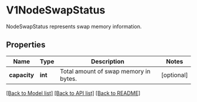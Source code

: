 # V1NodeSwapStatus

NodeSwapStatus represents swap memory information.
## Properties
Name | Type | Description | Notes
------------ | ------------- | ------------- | -------------
**capacity** | **int** | Total amount of swap memory in bytes. | [optional] 

[[Back to Model list]](../README.md#documentation-for-models) [[Back to API list]](../README.md#documentation-for-api-endpoints) [[Back to README]](../README.md)


